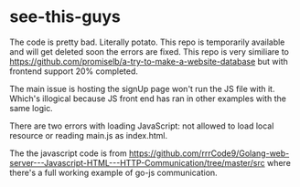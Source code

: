 # see-this-guys
The code is pretty bad. Literally potato.
This repo is temporarily available and will get deleted soon the errors are fixed.
This repo is very similiare to https://github.com/promiselb/a-try-to-make-a-website-database but with frontend support 20% completed.

The main issue is hosting the signUp page won't run the JS file with it. Which's illogical because JS front end has ran in other examples with the same logic.

There are two errors with loading JavaScript:
not allowed to load local resource or reading main.js as index.html.

The the javascript code is from https://github.com/rrrCode9/Golang-web-server---Javascript-HTML---HTTP-Communication/tree/master/src where there's a full working example of go-js communication.
